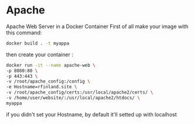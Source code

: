 # Apache
Apache Web Server in a Docker Container
First of all make your image with this command:

```bash
docker build . -t myappa 
```


then create your container : 
```bash
docker run -it --name apache-web \
-p 8080:80 \
-p 443:443 \
-v /root/apache_config:/config \
-e Hostname=rfinland.site \
-v /root/apache_config/certs:/usr/local/apache2/certs/ \
-v /home/user/website/:/usr/local/apache2/htdocs/ \
myappa
```

if you didn't set your Hostname, by default it'll setted up with localhost
